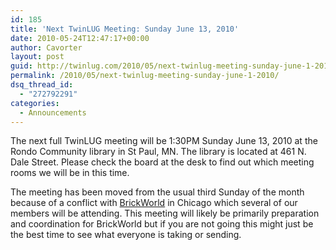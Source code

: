 ```yaml
---
id: 185
title: 'Next TwinLUG Meeting: Sunday June 13, 2010'
date: 2010-05-24T12:47:17+00:00
author: Cavorter
layout: post
guid: http://twinlug.com/2010/05/next-twinlug-meeting-sunday-june-1-2010/
permalink: /2010/05/next-twinlug-meeting-sunday-june-1-2010/
dsq_thread_id:
  - "272792291"
categories:
  - Announcements
---
```

The next full TwinLUG meeting will be 1:30PM Sunday June 13, 2010 at the Rondo Community library in St Paul, MN. The library is located at 461 N. Dale Street. Please check the board at the desk to find out which meeting rooms we will be in this time.

The meeting has been moved from the usual third Sunday of the month because of a conflict with [BrickWorld](http://www.brickworld.us) in Chicago which several of our members will be attending. This meeting will likely be primarily preparation and coordination for BrickWorld but if you are not going this might just be the best time to see what everyone is taking or sending.